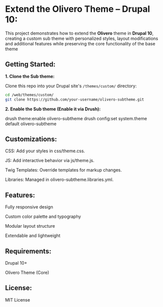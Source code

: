 # Extend the Olivero Theme – Drupal 10:

This project demonstrates how to extend the **Olivero** theme in **Drupal 10**, creating a custom sub theme with personalized styles, layout modifications and additional features while preserving the core functionality of the base theme

## Getting Started:

**1. Clone the Sub theme:**

Clone this repo into your Drupal site's `/themes/custom/` directory:

```bash
cd /web/themes/custom/
git clone https://github.com/your-username/olivero-subtheme.git
```

**2. Enable the Sub theme (Enable it via Drush):**

drush theme:enable olivero-subtheme
drush config:set system.theme default olivero-subtheme


## Customizations:

CSS: Add your styles in css/theme.css.

JS: Add interactive behavior via js/theme.js.

Twig Templates: Override templates for markup changes.

Libraries: Managed in olivero-subtheme.libraries.yml.

## Features:

Fully responsive design

Custom color palette and typography

Modular layout structure

Extendable and lightweight

## Requirements:

Drupal 10+

Olivero Theme (Core)

## License:

MIT License



